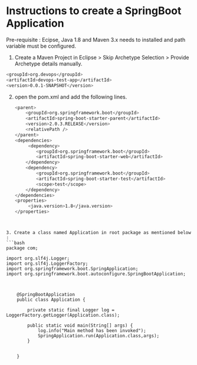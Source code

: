 # Instructions to create a SpringBoot Application

Pre-requisite : Ecipse, Java 1.8 and Maven 3.x needs to installed and path variable must be configured.

1. Create a Maven Project in Eclipse > Skip Archetype Selection > Provide Archetype details manually.
```bash
<groupId>org.devops</groupId>
<artifactId>devops-test-app</artifactId>
<version>0.0.1-SNAPSHOT</version>
 ```

2. open the pom.xml and add the following lines.
    ```bash
    <parent>
        <groupId>org.springframework.boot</groupId>
        <artifactId>spring-boot-starter-parent</artifactId>
        <version>2.0.3.RELEASE</version>
        <relativePath />
    </parent>
  	<dependencies>
		 <dependency>
		    <groupId>org.springframework.boot</groupId>
		    <artifactId>spring-boot-starter-web</artifactId>
		</dependency>
		<dependency>
		    <groupId>org.springframework.boot</groupId>
		    <artifactId>spring-boot-starter-test</artifactId>
		    <scope>test</scope>
		</dependency>
	</dependencies>
	<properties>
		 <java.version>1.8</java.version>
	</properties>
```


3. Create a class named Application in root package as mentioned below : 
```bash
package com;

import org.slf4j.Logger;
import org.slf4j.LoggerFactory;
import org.springframework.boot.SpringApplication;
import org.springframework.boot.autoconfigure.SpringBootApplication;



	@SpringBootApplication
	public class Application {

		private static final Logger log = LoggerFactory.getLogger(Application.class);

		public static void main(String[] args) {
			log.info("Main method has been invoked");
			SpringApplication.run(Application.class,args);
		}


	}
```
